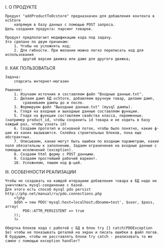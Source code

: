 I. О ПРОДУКТЕ

    Продукт "addProductToOcstore" предназначен для добавления контента в ocStore 
        напрямую в базу данных с помощью POST запроса.
    Цель создания продукта: парсинг товаров.

    Продукт предполагает модификацию кода под задачу. 
    Это сделано по двум причинам:
        1. Чтобы не усложнять код;
        2. Для гибкости. При желании можно легко переписать код для использования 
            другой версии движка или даже для другого движка;



II. КАК ПОЛЬЗОВАТЬСЯ

    Задача: 
        спарсить интернет-магазин

    Решение:
        1. Изучаем источник и составляем файл "Входные данные.txt".
        2. Делаем дамп БД ocStore, добавляем вручную товар, делаем дамп, 
            сравниваем дампы до и после.
        3. Формируем файл "Выходные данные.txt" (mysql дампы).
        4. Глядя на входные и выходные данные составляем функции.
        5. Гладя на функции составляем свойства класса, переменные. (например product_id, чтобы сохранить id товара и не ходить в базу каждый раз, чтобы узнать id)
        6. Создаем прототип и основной поток, чтобы было понятно, какие ф-ции из каких вызываются. Склейка строительных блоков, пока еще абстрактных.
        7. Описываем, какие могут быть ошибки по входным параметрам, какие поля обязательны к заполнению. Задаем ограничения на входные данные с помощью исключений (exception).
        8. Создаем html форму с POST данными.
        9. Создаем простейший рабочий вариант.
        10. Усложняем, пишем код ф-ций.


III. ОСОБЕННОСТИ РЕАЛИЗАЦИИ

    Чтобы не создавать на каждой итерациии добавления товара в БД надо не уничтожать mysql-соединение с базой.
    Для этого есть способ mysql pdo persist http://php.net/manual/ru/pdo.connections.php 
        <?php
        $dbh = new PDO('mysql:host=localhost;dbname=test', $user, $pass, array(
            PDO::ATTR_PERSISTENT => true
        ));
        ?>

    Обертка блоков кода с работой с БД в блок try {} catch(PDOException $e) чтобы не показывать деталей на экран и писать ошибки в файл логов.
    В будущем, чтобы не расставлять блоки try catch - реализовать то же самое с помощью exception handler?





